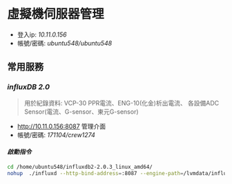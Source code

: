 # 虛擬機伺服器管理
- 登入ip: _10.11.0.156_
- 帳號/密碼: _ubuntu548/ubuntu548_

## 常用服務
### _influxDB 2.0_
> 用於紀錄資料: VCP-30 PPR電流、ENG-10(化金)析出電流、
> 各設備ADC Sensor(電流、G-sensor、東元G-sensor)

- http://10.11.0.156:8087 管理介面
- 帳號/密碼: _171104/crew1274_
#### _啟動指令_
 ```sh
cd /home/ubuntu548/influxdb2-2.0.3_linux_amd64/
nohup  ./influxd --http-bind-address=:8087 --engine-path=/lvmdata/influxdbv2 > /dev/null &
```
